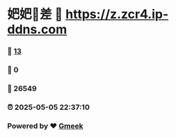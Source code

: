 # 妑妑🔭差 :link: https://z.zcr4.ip-ddns.com 
### :page_facing_up: [13](https://z.zcr4.ip-ddns.com/tag.html) 
### :speech_balloon: 0 
### :hibiscus: 26549 
### :alarm_clock: 2025-05-05 22:37:10 
### Powered by :heart: [Gmeek](https://github.com/Meekdai/Gmeek)
